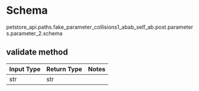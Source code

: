 # Schema
petstore_api.paths.fake_parameter_collisions1_abab_self_ab.post.parameters.parameter_2.schema

## validate method
Input Type | Return Type | Notes
------------ | ------------- | -------------
str | str |
